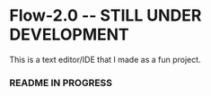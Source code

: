 # Flow-2.0 -- STILL UNDER DEVELOPMENT
This is a text editor/IDE that I made as a fun project.

### README IN PROGRESS ###
